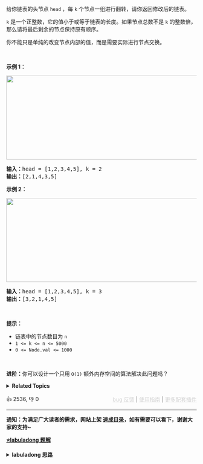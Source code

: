 <p>给你链表的头节点 <code>head</code> ，每&nbsp;<code>k</code><em>&nbsp;</em>个节点一组进行翻转，请你返回修改后的链表。</p>

<p><code>k</code> 是一个正整数，它的值小于或等于链表的长度。如果节点总数不是&nbsp;<code>k</code><em>&nbsp;</em>的整数倍，那么请将最后剩余的节点保持原有顺序。</p>

<p>你不能只是单纯的改变节点内部的值，而是需要实际进行节点交换。</p>

<p>&nbsp;</p>

<p><strong>示例 1：</strong></p> 
<img alt="" src="https://assets.leetcode.com/uploads/2020/10/03/reverse_ex1.jpg" style="width: 542px; height: 222px;" /> 
<pre>
<strong>输入：</strong>head = [1,2,3,4,5], k = 2
<strong>输出：</strong>[2,1,4,3,5]
</pre>

<p><strong>示例 2：</strong></p>

<p><img alt="" src="https://assets.leetcode.com/uploads/2020/10/03/reverse_ex2.jpg" style="width: 542px; height: 222px;" /></p>

<pre>
<strong>输入：</strong>head = [1,2,3,4,5], k = 3
<strong>输出：</strong>[3,2,1,4,5]
</pre>

<p>&nbsp;</p> 
<strong>提示：</strong>

<ul> 
 <li>链表中的节点数目为 <code>n</code></li> 
 <li><code>1 &lt;= k &lt;= n &lt;= 5000</code></li> 
 <li><code>0 &lt;= Node.val &lt;= 1000</code></li> 
</ul>

<p>&nbsp;</p>

<p><strong>进阶：</strong>你可以设计一个只用 <code>O(1)</code> 额外内存空间的算法解决此问题吗？</p>

<ul> 
</ul>

<details><summary><strong>Related Topics</strong></summary>递归 | 链表</details><br>

<div>👍 2536, 👎 0<span style='float: right;'><span style='color: gray;'><a href='https://github.com/labuladong/fucking-algorithm/issues' target='_blank' style='color: lightgray;text-decoration: underline;'>bug 反馈</a> | <a href='https://labuladong.online/algo/fname.html?fname=jb插件简介' target='_blank' style='color: lightgray;text-decoration: underline;'>使用指南</a> | <a href='https://labuladong.online/algo/' target='_blank' style='color: lightgray;text-decoration: underline;'>更多配套插件</a></span></span></div>

<div id="labuladong"><hr>

**通知：为满足广大读者的需求，网站上架 [速成目录](https://labuladong.online/algo/intro/quick-learning-plan/)，如有需要可以看下，谢谢大家的支持~**



<p><strong><a href="https://labuladong.online/algo/data-structure/reverse-linked-list-recursion/" target="_blank">⭐️labuladong 题解</a></strong></p>
<details><summary><strong>labuladong 思路</strong></summary>


<div id="labuladong_solution_zh">

## 基本思路

输入 `head`，`reverseKGroup` 函数能够把以 `head` 为头的这条链表进行翻转。

我们要充分利用这个递归函数的定义，把原问题分解成规模更小的子问题进行求解。

**1、先反转以 `head` 开头的 `k` 个元素**。

![](https://labuladong.online/algo/images/kgroup/3.jpg)

**2、将第 `k + 1` 个元素作为 `head` 递归调用 `reverseKGroup` 函数**。

![](https://labuladong.online/algo/images/kgroup/4.jpg)

**3、将上述两个过程的结果连接起来**。

![](https://labuladong.online/algo/images/kgroup/5.jpg)

最后函数递归完成之后就是这个结果，完全符合题意：

![](https://labuladong.online/algo/images/kgroup/7.jpg)

**详细题解**：
  - [单链表的花式反转方法汇总](https://labuladong.online/algo/data-structure/reverse-linked-list-recursion/)

</div>





<div id="solution">

## 解法代码



<div class="tab-panel"><div class="tab-nav">
<button data-tab-item="cpp" class="tab-nav-button btn " data-tab-group="default" onclick="switchTab(this)">cpp🤖</button>

<button data-tab-item="python" class="tab-nav-button btn " data-tab-group="default" onclick="switchTab(this)">python🤖</button>

<button data-tab-item="java" class="tab-nav-button btn active" data-tab-group="default" onclick="switchTab(this)">java🟢</button>

<button data-tab-item="go" class="tab-nav-button btn " data-tab-group="default" onclick="switchTab(this)">go🤖</button>

<button data-tab-item="javascript" class="tab-nav-button btn " data-tab-group="default" onclick="switchTab(this)">javascript🤖</button>
</div><div class="tab-content">
<div data-tab-item="cpp" class="tab-item " data-tab-group="default"><div class="highlight">

```cpp
// 注意：cpp 代码由 chatGPT🤖 根据我的 java 代码翻译。
// 本代码的正确性已通过力扣验证，如有疑问，可以对照 java 代码查看。

class Solution {
public:
    ListNode* reverseKGroup(ListNode* head, int k) {
        if (head == nullptr) return nullptr;
        // 区间 [a, b) 包含 k 个待反转元素
        ListNode *a, *b;
        a = b = head;
        for (int i = 0; i < k; i++) {
            // 不足 k 个，不需要反转，base case
            if (b == nullptr) return head;
            b = b->next;
        }
        // 反转前 k 个元素
        ListNode* newHead = reverse(a, b);
        // 递归反转后续链表并连接起来
        a->next = reverseKGroup(b, k);
        return newHead;
    }

    // 反转区间 [a, b) 的元素，注意是左闭右开
    ListNode* reverse(ListNode* a, ListNode* b) {
        ListNode *pre, *cur, *nxt;
        pre = nullptr;
        cur = a;
        nxt = a;
        // while 终止的条件改一下就行了
        while (cur != b) {
            nxt = cur->next;
            cur->next = pre;
            pre = cur;
            cur = nxt;
        }
        // 返回反转后的头结点
        return pre;
    }
};
```

</div></div>

<div data-tab-item="python" class="tab-item " data-tab-group="default"><div class="highlight">

```python
# 注意：python 代码由 chatGPT🤖 根据我的 java 代码翻译。
# 本代码的正确性已通过力扣验证，如有疑问，可以对照 java 代码查看。

class Solution:
    def reverseKGroup(self, head: ListNode, k: int) -> ListNode:
        if head is None:
            return None
        # 区间 [a, b) 包含 k 个待反转元素
        a = b = head
        for i in range(k):
            # 不足 k 个，不需要反转，base case
            if b is None:
                return head
            b = b.next
        # 反转前 k 个元素
        newHead = self.reverse(a, b)
        # 递归反转后续链表并连接起来
        a.next = self.reverseKGroup(b, k) # <extend up -90>![](https://labuladong.online/algo/images/kgroup/6.jpg) #
        return newHead

    # 反转区间 [a, b) 的元素，注意是左闭右开
    def reverse(self, a: ListNode, b: ListNode) -> ListNode: # <extend up -300>![](https://labuladong.online/algo/images/kgroup/8.gif) #
        pre = None
        cur = a
        nxt = a
        # while 终止的条件改一下就行了
        while cur != b:
            nxt = cur.next
            cur.next = pre
            pre = cur
            cur = nxt
        # 返回反转后的头结点
        return pre
```

</div></div>

<div data-tab-item="java" class="tab-item active" data-tab-group="default"><div class="highlight">

```java
class Solution {
    public ListNode reverseKGroup(ListNode head, int k) {
        if (head == null) return null;
        // 区间 [a, b) 包含 k 个待反转元素
        ListNode a, b;
        a = b = head;
        for (int i = 0; i < k; i++) {
            // 不足 k 个，不需要反转，base case
            if (b == null) return head;
            b = b.next;
        }
        // 反转前 k 个元素
        ListNode newHead = reverse(a, b);
        // 递归反转后续链表并连接起来
        a.next = reverseKGroup(b, k);/**<extend up -90>![](https://labuladong.online/algo/images/kgroup/6.jpg) */
        return newHead;
    }

    // 反转区间 [a, b) 的元素，注意是左闭右开
    ListNode reverse(ListNode a, ListNode b) {/**<extend up -300>![](https://labuladong.online/algo/images/kgroup/8.gif) */
        ListNode pre, cur, nxt;
        pre = null;
        cur = a;
        nxt = a;
        // while 终止的条件改一下就行了
        while (cur != b) {
            nxt = cur.next;
            cur.next = pre;
            pre = cur;
            cur = nxt;
        }
        // 返回反转后的头结点
        return pre;
    }
}
```

</div></div>

<div data-tab-item="go" class="tab-item " data-tab-group="default"><div class="highlight">

```go
// 注意：go 代码由 chatGPT🤖 根据我的 java 代码翻译。
// 本代码的正确性已通过力扣验证，如有疑问，可以对照 java 代码查看。

func reverseKGroup(head *ListNode, k int) *ListNode {
    if head == nil {
        return nil
    }
    // 区间 [a, b) 包含 k 个待反转元素
    a, b := head, head
    for i := 0; i < k; i++ {
        // 不足 k 个，不需要反转，base case
        if b == nil {
            return head
        }
        b = b.Next
    }
    // 反转前 k 个元素
    newHead := reverse(a, b)
    // 递归反转后续链表并连接起来
    a.Next = reverseKGroup(b, k)
    return newHead
}

// 反转区间 [a, b) 的元素，注意是左闭右开
func reverse(a, b *ListNode) *ListNode {
    var pre, cur, nxt *ListNode
    cur = a
    nxt = a
    // while 终止的条件改一下就行了
    for cur != b {
        nxt = cur.Next
        cur.Next = pre
        pre = cur
        cur = nxt
    }
    // 返回反转后的头结点
    return pre
}
```

</div></div>

<div data-tab-item="javascript" class="tab-item " data-tab-group="default"><div class="highlight">

```javascript
// 注意：javascript 代码由 chatGPT🤖 根据我的 java 代码翻译。
// 本代码的正确性已通过力扣验证，如有疑问，可以对照 java 代码查看。

var reverseKGroup = function(head, k) {
    if (head == null) return null;
    // 区间 [a, b) 包含 k 个待反转元素
    let a, b;
    a = b = head;
    for (let i = 0; i < k; i++) {
        // 不足 k 个，不需要反转，base case
        if (b == null) return head;
        b = b.next;
    }
    // 反转前 k 个元素
    let newHead = reverse(a, b);
    // 递归反转后续链表并连接起来
    a.next = reverseKGroup(b, k);
    return newHead;
};

// 反转区间 [a, b) 的元素，注意是左闭右开
function reverse(a, b) {
    let pre, cur, nxt;
    pre = null;
    cur = a;
    nxt = a;
    // while 终止的条件改一下就行了
    while (cur !== b) {
        nxt = cur.next;
        cur.next = pre;
        pre = cur;
        cur = nxt;
    }
    // 返回反转后的头结点
    return pre;
}
```

</div></div>
</div></div>

<hr /><details open hint-container details><summary style="font-size: medium"><strong>👾👾 算法可视化 👾👾</strong></summary><div id="data_reverse-nodes-in-k-group"  category="leetcode" ></div><div class="resizable aspect-ratio-container" style="height: 100%;">
<div id="iframe_reverse-nodes-in-k-group"></div></div>
</details><hr /><br />

</div>
</details>
</div>



